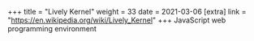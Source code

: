 +++
title = "Lively Kernel"
weight = 33
date = 2021-03-06
[extra]
link = "https://en.wikipedia.org/wiki/Lively_Kernel"
+++
JavaScript web programming environment

